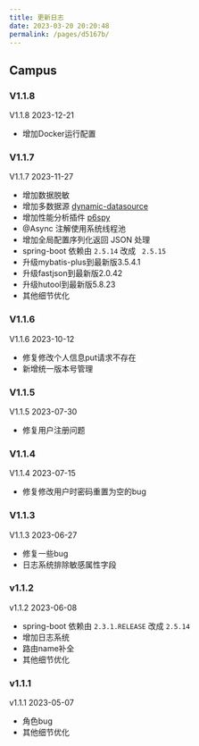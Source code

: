 ```yaml
---
title: 更新日志
date: 2023-03-20 20:20:48
permalink: /pages/d5167b/
---
```

## Campus

### V1.1.8

V1.1.8 2023-12-21

- 增加Docker运行配置

### V1.1.7

V1.1.7 2023-11-27

- 增加数据脱敏
- 增加多数据源 [dynamic-datasource](https://www.kancloud.cn/tracy5546/dynamic-datasource/2264611)
- 增加性能分析插件 [p6spy](https://baomidou.com/pages/833fab/)
- @Async 注解使用系统线程池
- 增加全局配置序列化返回 JSON 处理
- spring-boot 依赖由 `2.5.14` 改成 ` 2.5.15`
- 升级mybatis-plus到最新版3.5.4.1
- 升级fastjson到最新版2.0.42
- 升级hutool到最新版5.8.23
- 其他细节优化

### V1.1.6

V1.1.6 2023-10-12

- 修复修改个人信息put请求不存在
- 新增统一版本号管理

### V1.1.5

V1.1.5 2023-07-30

- 修复用户注册问题

### V1.1.4

V1.1.4 2023-07-15

- 修复修改用户时密码重置为空的bug

### V1.1.3

V1.1.3 2023-06-27

- 修复一些bug
- 日志系统排除敏感属性字段

### v1.1.2

v1.1.2 2023-06-08

- spring-boot 依赖由 `2.3.1.RELEASE` 改成 `2.5.14`
- 增加日志系统
- 路由name补全
- 其他细节优化

### v1.1.1

v1.1.1 2023-05-07

- 角色bug
- 其他细节优化
